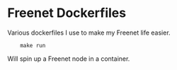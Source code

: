 Freenet Dockerfiles
===================

Various dockerfiles I use to make my Freenet life easier.

        make run

Will spin up a Freenet node in a container.
